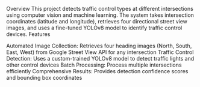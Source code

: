 Overview
This project detects traffic control types at different intersections using computer vision and machine learning. The system takes intersection coordinates (latitude and longitude), retrieves four directional street view images, and uses a fine-tuned YOLOv8 model to identify traffic control devices.
Features

Automated Image Collection: Retrieves four heading images (North, South, East, West) from Google Street View API for any intersection
Traffic Control Detection: Uses a custom-trained YOLOv8 model to detect traffic lights and other control devices
Batch Processing: Process multiple intersections efficiently
Comprehensive Results: Provides detection confidence scores and bounding box coordinates
